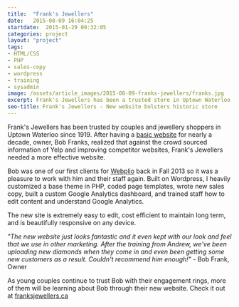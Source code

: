 ```yaml
---
title:  "Frank's Jewellers"
date:   2015-08-09 16:04:25
startdate:  2015-01-29 09:32:05
categories: project
layout: "project"
tags:
- HTML/CSS
- PHP
- sales-copy
- wordpress
- training
- sysadmin
image: /assets/article_images/2015-08-09-franks-jewellers/franks.jpg
excerpt: Frank's Jewellers has been a trusted store in Uptown Waterloo since 1919. When they needed a new website, Andrew delivered with responsive, modern design.
seo-title: Frank's Jewellers - New website bolsters historic store
---
```


Frank's Jewellers has been trusted by couples and jewellery shoppers in Uptown Waterloo since 1919. After having a <a href="http://franksjewellers.ca/old/" target="_blank">basic website</a> for nearly a decade, owner, Bob Franks, realized that against the crowd sourced information of Yelp and improving competitor websites, Frank's Jewellers needed a more effective website.

Bob was one of our first clients for <a href="/project/teknically-webplio/" target="_blank">Webplio</a> back in Fall 2013 so it was a pleasure to work with him and their staff again. Built on Wordpress, I heavily customized a base theme in PHP, coded page templates, wrote new sales copy, built a custom Google Analytics dashboard, and trained staff how to edit content and understand Google Analytics.

The new site is extremely easy to edit, cost efficient to maintain long term, and is beautifully responsive on any device. 

<em>"The new website just looks fantastic and it even kept with our look and feel that we use in other marketing. After the training from Andrew, we've been uploading new diamonds when they come in and even been getting some new customers as a result. Couldn't recommend him enough!"</em> - Bob Frank, Owner

As young couples continue to trust Bob with their engagement rings, more of them will be learning about Bob through their new website. Check it out at <a href="http://franksjewellers.ca/" target="_blank">franksjewellers.ca</a>
